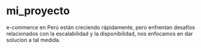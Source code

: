 # mi_proyecto
e-commerce en Perú están creciendo rápidamente, pero enfrentan desafíos relacionados con la escalabilidad y la disponibilidad, nos enfocamos en dar solucion a tal medida.
